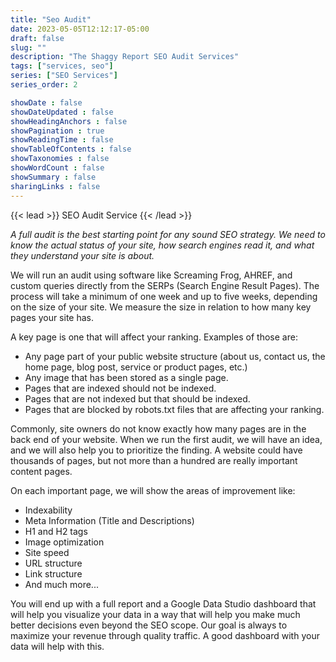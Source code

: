 ```yaml
---
title: "Seo Audit"
date: 2023-05-05T12:12:17-05:00
draft: false
slug: ""
description: "The Shaggy Report SEO Audit Services"
tags: ["services, seo"]
series: ["SEO Services"]
series_order: 2

showDate : false
showDateUpdated : false
showHeadingAnchors : false
showPagination : true
showReadingTime : false
showTableOfContents : false
showTaxonomies : false 
showWordCount : false
showSummary : false
sharingLinks : false
---
```

{{< lead >}}
SEO Audit Service
{{< /lead >}}

*A full audit is the best starting point for any sound SEO strategy. We need to know the actual status of your site, how search engines read it, and what they understand your site is about.*

We will run an audit using software like Screaming Frog, AHREF, and custom queries directly from the SERPs (Search Engine Result Pages). The process will take a minimum of one week and up to five weeks, depending on the size of your site. We measure the size in relation to how many key pages your site has.

A key page is one that will affect your ranking. Examples of those are:

* Any page part of your public website structure (about us, contact us, the home page, blog post, service or product pages, etc.)
* Any image that has been stored as a single page.
* Pages that are indexed should not be indexed.
* Pages that are not indexed but that should be indexed.
* Pages that are blocked by robots.txt files that are affecting your ranking.

Commonly, site owners do not know exactly how many pages are in the back end of your website. When we run the first audit, we will have an idea, and we will also help you to prioritize the finding. A website could have thousands of pages, but not more than a hundred are really important content pages.

On each important page, we will show the areas of improvement like:
* Indexability
* Meta Information (Title and Descriptions)
* H1 and H2 tags
* Image optimization
* Site speed
* URL structure
* Link structure
* And much more...

You will end up with a full report and a Google Data Studio dashboard that will help you visualize your data in a way that will help you make much better decisions even beyond the SEO scope. Our goal is always to maximize your revenue through quality traffic. A good dashboard with your data will help with this.

